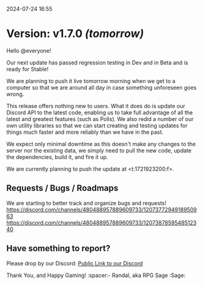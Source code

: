 2024-07-24 16:55
# Version: v1.7.0 *(tomorrow)*

Hello @everyone!

Our next update has passed regression testing in Dev and in Beta and is ready for Stable!

We are planning to push it live tomorrow morning when we get to a computer so that we are around all day in case something unforeseen goes wrong.

This release offers nothing new to users. What it does do is update our Discord API to the latest code, enabling us to take full advantage of all the latest and greatest features (such as Polls). We also redid a number of our own utility libraries so that we can start creating and testing updates for things much faster and more reliably than we have in the past.

We expect only minimal downtime as this doesn't make any changes to the server nor the existing data, we simply need to pull the new code, update the dependencies, build it, and fire it up.

We are currently planning to push the update at <t:1721923200:f>.

## Requests / Bugs / Roadmaps
We are starting to better track and organize bugs and requests!
https://discord.com/channels/480488957889609733/1207377294918950963
https://discord.com/channels/480488957889609733/1207387859548512340

## Have something to report?
Please drop by our Discord: [Public Link to our Discord](<https://discord.com/invite/pfAcUMN>)

Thank You, and Happy Gaming!
:spacer:- Randal, aka RPG Sage :Sage: